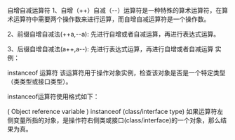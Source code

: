 自增自减运算符
1、自增（++）自减（--）运算符是一种特殊的算术运算符，在算术运算符中需要两个操作数来进行运算，而自增自减运算符是一个操作数。

2、前缀自增自减法(++a,--a): 先进行自增或者自减运算，再进行表达式运算。

3、后缀自增自减法(a++,a--): 先进行表达式运算，再进行自增或者自减运算 实例：


instanceof 运算符
该运算符用于操作对象实例，检查该对象是否是一个特定类型（类类型或接口类型）。

instanceof运算符使用格式如下：

( Object reference variable ) instanceof  (class/interface type)
如果运算符左侧变量所指的对象，是操作符右侧类或接口(class/interface)的一个对象，那么结果为真。